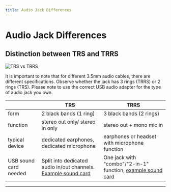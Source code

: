```yaml
---
title: Audio Jack Differences
---
```


# Audio Jack Differences

## Distinction between TRS and TRRS

![TRS vs TRRS](/img/new-user-manual/trs-trrs.jpg)

It is important to note that for different 3.5mm audio cables, there are different specifications. Observe whether the jack has 3 rings (TRRS) or 2 rings (TRS). Please note to use the correct USB audio adapter for the type of audio jack you own.

|                       | TRS                                                                                                                                   | TRRS                                                                                                                                                                                                                                                                                                                                                                                                                                                                                                                  |
| --------------------- | ------------------------------------------------------------------------------------------------------------------------------------- | --------------------------------------------------------------------------------------------------------------------------------------------------------------------------------------------------------------------------------------------------------------------------------------------------------------------------------------------------------------------------------------------------------------------------------------------------------------------------------------------------------------------- |
| form                  | 2 black bands (1 ring)                                                                                                                | 3 black bands (2 rings)                                                                                                                                                                                                                                                                                                                                                                                                                                                                                               |
| function              | stereo out only/ stereo in only                                                                                                       | stereo out + mono mic in                                                                                                                                                                                                                                                                                                                                                                                                                                                                                              |
| typical device        | dedicated earphones, dedicated microphone                                                                                             | earphones or headset with microphone function                                                                                                                                                                                                                                                                                                                                                                                                                                                                         |
| USB sound card needed | Split into dedicated audio in/out channels. [Example sound card](https://my.creative.com/p/sound-cards/sound-blaster-play-3#buy-menu) | One jack with "combo"/"2-in-1" function, [example sound card](https://www.amazon.com/UGREEN-External-Adapter-Aluminum-Desktops/dp/B087T5H3MQ/ref=sr_1_1_sspa?crid=3HNTPAZCHCFQ7&keywords=ugreen+sound+card+usb&qid=1637834043&sprefix=ugreen+sound+card%2Caps%2C423&sr=8-1-spons&psc=1&spLa=ZW5jcnlwdGVkUXVhbGlmaWVyPUEzNVlWQjNYSVhNR0wxJmVuY3J5cHRlZElkPUExMDM3Njc2MVFHMlRCSVZOS0ZFUSZlbmNyeXB0ZWRBZElkPUEwMTcyNjY1MUFXUTNVTkdKSTVBSiZ3aWRnZXROYW1lPXNwX2F0ZiZhY3Rpb249Y2xpY2tSZWRpcmVjdCZkb05vdExvZ0NsaWNrPXRydWU=) |

---
